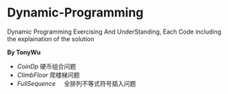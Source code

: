 # Dynamic-Programming
Dynamic Programming Exercising And UnderStanding, Each Code including the explaination of the solution 

**By TonyWu**
* *CoinDp*         硬币组合问题
* *ClimbFloor*     爬楼梯问题
* *FullSequence*     全排列不等式符号插入问题
